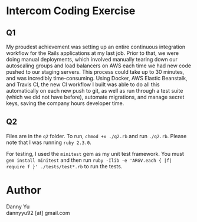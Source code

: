 # Intercom Coding Exercise

## Q1

My proudest achievement was setting up an entire continuous integration workflow for 
the Rails applications at my last job. Prior to that, we were doing manual deployments, 
which involved manually tearing down our autoscaling groups and load balancers on AWS 
each time we had new code pushed to our staging servers. This process could take up 
to 30 minutes, and was incredibly time-consuming. Using Docker, AWS Elastic Beanstalk, 
and Travis CI, the new CI workflow I built was able to do all this automatically on 
each new push to git, as well as run through a test suite (which we did not have before), 
automate migrations, and manage secret keys, saving the company hours developer time.

## Q2

Files are in the `q2` folder. To run, `chmod +x ./q2.rb` and run `./q2.rb`. Please note that I was running `ruby 2.3.0`.

For testing, I used the `minitest` gem as my unit test framework. You must `gem install minitest` and then run `ruby -Ilib -e 'ARGV.each { |f| require f }' ./tests/test*.rb` to run the tests.

# Author

Danny Yu  
dannyyu92 [at] gmail.com  
